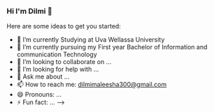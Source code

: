 ### Hi I'm Dilmi 👋


Here are some ideas to get you started:

- 🔭 I’m currently Studying at Uva Wellassa University 
- 🌱 I’m currently pursuing my First year Bachelor of Information and communication Technology
- 👯 I’m looking to collaborate on ...
- 🤔 I’m looking for help with ...
- 💬 Ask me about ...
- 📫 How to reach me: dilmimaleesha300@gmail.com
- 😄 Pronouns: ...
- ⚡ Fun fact: ...
-->
